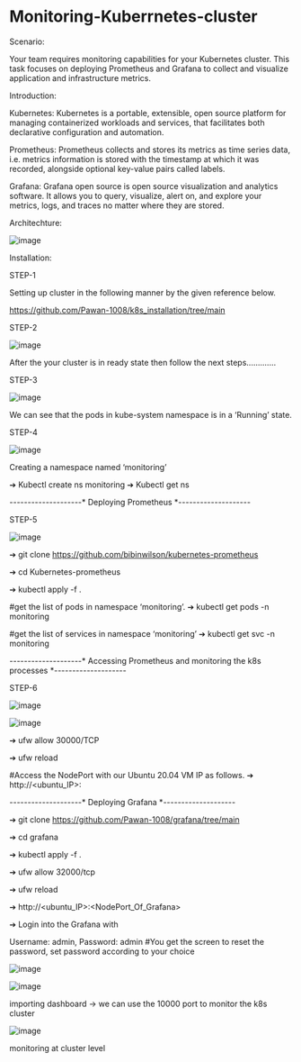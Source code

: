 # Monitoring-Kuberrnetes-cluster

Scenario:

Your team requires monitoring capabilities for your Kubernetes cluster. This task focuses on deploying Prometheus and Grafana to collect and visualize application and infrastructure metrics.


Introduction:

Kubernetes: Kubernetes is a portable, extensible, open source platform for managing containerized workloads and services, that facilitates both declarative configuration
and automation.

Prometheus: Prometheus collects and stores its metrics as time series data, i.e. metrics information is stored with the timestamp at which it was recorded, alongside
optional key-value pairs called labels.

Grafana: Grafana open source is open source visualization and analytics software. It allows you to query, visualize, alert on, and explore your metrics, logs, and traces no
matter where they are stored.




Architechture:

![image](https://github.com/user-attachments/assets/3434b420-8319-4154-a2cc-603f332143c7)




Installation: 

STEP-1

Setting up cluster in the following manner by the given reference below.

https://github.com/Pawan-1008/k8s_installation/tree/main


STEP-2

![image](https://github.com/user-attachments/assets/1e2adfb5-6175-4cd9-89ab-0aa4488f7ef1)

After the your cluster is in ready state then follow the next steps.............


STEP-3


![image](https://github.com/user-attachments/assets/88fef7d3-80b1-4cf0-bd17-67bd288713e6)

We can see that the pods in kube-system namespace is in a ‘Running’ state.


STEP-4

![image](https://github.com/user-attachments/assets/6b8710da-afa5-4155-8cfb-571e2a30216b)

Creating a namespace named ‘monitoring’

➔ Kubectl create ns monitoring    ➔ Kubectl get ns



--------------------* Deploying Prometheus *--------------------

STEP-5

![image](https://github.com/user-attachments/assets/346f8b05-9fee-43f4-8faf-ddc2a89d114a)


➔ git clone https://github.com/bibinwilson/kubernetes-prometheus

➔ cd Kubernetes-prometheus

➔ kubectl apply -f .

#get the list of pods in namespace ‘monitoring’.
➔ kubectl get pods -n monitoring


#get the list of services in namespace ‘monitoring’
➔ kubectl get svc -n monitoring



--------------------* Accessing Prometheus and monitoring the k8s processes *--------------------

STEP-6

![image](https://github.com/user-attachments/assets/8211c160-ba1b-4e7e-b516-fe7937c03263)

![image](https://github.com/user-attachments/assets/d9fab653-357f-4f46-94ad-16c1283b3a56)


➔ ufw allow 30000/TCP

➔ ufw reload

#Access the NodePort with our Ubuntu 20.04 VM IP as follows.
➔ http://<ubuntu_IP>:<NodePort>



--------------------* Deploying Grafana *--------------------

➔ git clone https://github.com/Pawan-1008/grafana/tree/main

➔ cd grafana

➔ kubectl apply -f .

➔ ufw allow 32000/tcp

➔ ufw reload

➔ http://<ubuntu_IP>:<NodePort_Of_Grafana>

➔ Login into the Grafana with

Username: admin, Password: admin
#You get the screen to reset the password, set password
according to your choice

![image](https://github.com/user-attachments/assets/058618f9-17fa-4536-bf7f-72f05794b36d)



![image](https://github.com/user-attachments/assets/03e3bd98-f61d-4954-82d6-4288ed570584)

importing dashboard -> we can use the 10000 port to monitor the k8s cluster


![image](https://github.com/user-attachments/assets/bd6c993c-e8e2-4664-8823-e9a5009bce7c)

 monitoring at cluster level


